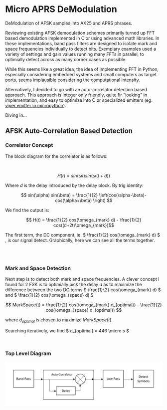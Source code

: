 # Micro APRS DeModulation

DeModulation of AFSK samples into AX25 and APRS phrases.

Reviewing existing AFSK demodulation schemes primarily turned up FFT based demodulation implemented in C or using advanced math libraries.  In these implementations, band pass filters are designed to isolate mark and space frequencies individually to detect bits.  Exemplary examples used a variety of settings and gain values running many FFTs in parallel, to optimially detect across as many corner cases as possible.  

While this seems like a great idea, the idea of implementing FFT in Python, especially considering embedded systems and small computers as target ports, seems implausible considering the computational intensity.

Alternatively, I decided to go with an auto-correlator detection based approach.  This approach is integer only friendly, quite fir "looking" in implementation, and easy to optimize into C or specialized emitters (eg. [viper emitter in micropython](https://docs.micropython.org/en/v1.9.3/pyboard/reference/speed_python.html#the-viper-code-emitter)).

Diving in...

## AFSK Auto-Correlation Based Detection

### Correlator Concept

The block diagram for the correlator is as follows:

<p align="center">
  <img src="https://github.com/stephanelsmith/micro-aprs/blob/master/docs/demod/corr_block.png?raw=true" alt=""/>
</p>

$$ H(t) = sin(\omega t)  sin(\omega(t+d)) $$

Where $` d `$  is the delay introduced by the delay block.  By trig identity:

$$ sin(\alpha) sin(\beta) = \frac{1}{2} \left(cos(\alpha-\beta)-cos(\alpha+\beta) \right) $$

We find the output is:

$$ H(t) = \frac{1}{2} cos(\omega_{mark} d) - \frac{1}{2} cos((d+2t)\omega_{mark})$$


The first term, the DC component, ie. $` \frac{1}{2} cos(\omega_{mark} d) `$ , is our signal detect.  Graphically, here we can see all the terms together.

<p align="center">
  <br>
  <img src="https://github.com/stephanelsmith/micro-aprs/blob/master/docs/demod/markcorr.gif?raw=true" alt=""/>
</p>

### Mark and Space Detection

Next step is to detect both mark and space frequencies.  A clever concept I found for 2 FSK is to optimially pick the delay $` d `$ as to maximize the difference between the two DC terms $` \frac{1}{2} cos(\omega_{mark} d) `$ and $` \frac{1}{2} cos(\omega_{space} d) `$

$$ MarkSpace(t) = \frac{1}{2} cos(\omega_{mark} d_{optimal}) - \frac{1}{2} cos(\omega_{space} d_{optimal}) $$

where $` d_{optimal} `$ is chosen to maximize $` MarkSpace(t) `$.

Searching iteratively, we find  $` d_{optimal} = 446 \micro s `$

<p align="center">
  <img src="https://github.com/stephanelsmith/micro-aprs/blob/master/docs/demod/markspacecorrdelay.gif?raw=true" alt=""/>
</p>





### Top Level Diagram

![DeModulation Block Diagram](demod_block.png?raw=true "DeModulation Block Diagram")

